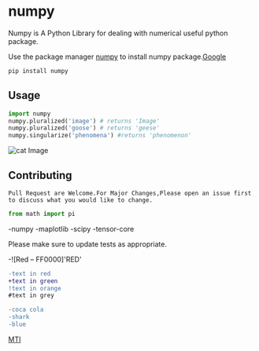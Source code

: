 # numpy


Numpy is A Python Library for dealing with numerical useful python package.

Use the package manager [numpy](http://pip.pypa.io/en/stable/) to install numpy package.[Google](google.com)

```bash
pip install numpy
```

## Usage

```python
import numpy
numpy.pluralized('image') # returns 'Image'
numpy.pluralized('goose') # returns 'geese'
numpy.singularize('phenomena') #returns 'phenomenon'
```
![cat Image](https://www.stellaandchewys.com/wp-content/uploads/maplechristmas.jpg)

## Contributing

```
Pull Request are Welcome.For Major Changes,Please open an issue first to discuss what you would like to change.
```
```python
from math import pi
```
-numpy
-maplotlib
-scipy
-tensor-core

Please make sure to update tests as appropriate.

-![Red – FF0000]'RED'

```diff
-text in red
+text in green
!text in orange
#text in grey
```
```diff
-coca cola
-shark
-blue
```
[MTI](http://choosealicense.com/licenses/mit/)